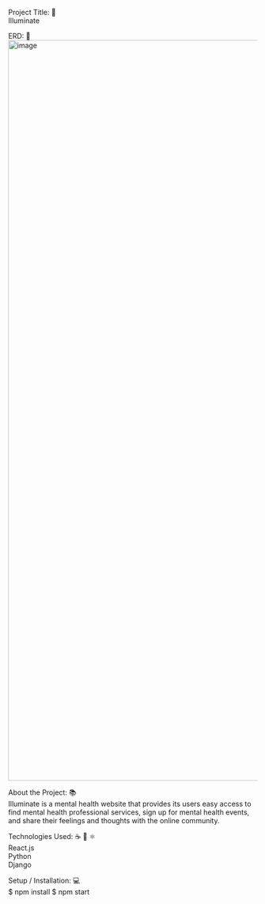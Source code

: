 Project Title: 📛 <br/>
  Illuminate

ERD: 📑
  <img width="1497" alt="image" src="https://user-images.githubusercontent.com/81496340/159593863-72483dd5-e56a-4cbd-9230-398fe6eead16.png">

About the Project: 📚<br/>
  Illuminate is a mental health website that provides its users easy access to find mental health professional services, sign up for mental health events,   and share their feelings and thoughts with the online community.
  
Technologies Used: ☕️ 🐍 ⚛️<br/>
  React.js <br/>
  Python <br/> 
  Django <br/>
  
Setup / Installation: 💻<br/>
  $ npm install
  $ npm start
